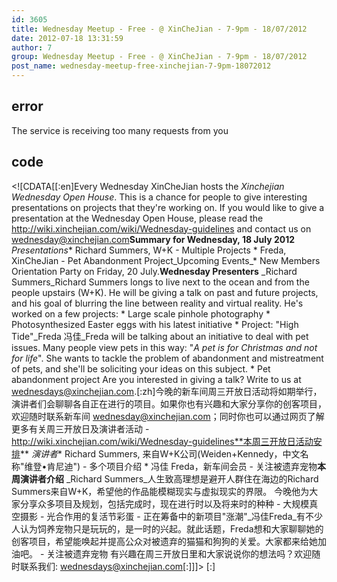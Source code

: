 ```yaml
---
id: 3605
title: Wednesday Meetup - Free - @ XinCheJian - 7-9pm - 18/07/2012
date: 2012-07-18 13:31:59
author: 7
group: Wednesday Meetup - Free - @ XinCheJian - 7-9pm - 18/07/2012
post_name: wednesday-meetup-free-xinchejian-7-9pm-18072012
---
```


## error
The service is receiving too many requests from you

## code
 <!\[CDATA\[\[:en\]Every Wednesday XinCheJian hosts the _Xinchejian Wednesday Open House_. This is a chance for people to give interesting presentations on projects that they're working on. If you would like to give a presentation at the Wednesday Open House, please read the http://wiki.xinchejian.com/wiki/Wednesday-guidelines and contact us on wednesday@xinchejian.com**Summary for Wednesday, 18 July 2012** _Presentations_\* Richard Summers, W+K - Multiple Projects \* Freda, XinCheJian - Pet Abandonment Project_Upcoming Events_\* New Members Orientation Party on Friday, 20 July.**Wednesday Presenters** _Richard Summers_Richard Summers longs to live next to the ocean and from the people upstairs (W+K). He will be giving a talk on past and future projects, and his goal of blurring the line between reality and virtual reality. He's worked on a few projects: \* Large scale pinhole photography \* Photosynthesized Easter eggs with his latest initiative \* Project: "High Tide"_Freda 冯佳_Freda will be talking about an initiative to deal with pet issues. Many people view pets in this way: "_A pet is for Christmas and not for life_". She wants to tackle the problem of abandonment and mistreatment of pets, and she'll be soliciting your ideas on this subject. \* Pet abandonment project Are you interested in giving a talk? Write to us at wednesdays@xinchejian.com.\[:zh\]今晚的新车间周三开放日活动将如期举行，演讲者们会聊聊各自正在进行的项目。如果你也有兴趣和大家分享你的创客项目，欢迎随时联系新车间 wednesday@xinchejian.com；同时你也可以通过网页了解更多有关周三开放日及演讲者活动 - http://wiki.xinchejian.com/wiki/Wednesday-guidelines**本周三开放日活动安排** _演讲者_\* Richard Summers, 来自W+K公司(Weiden+Kennedy，中文名称"维登•肯尼迪") - 多个项目介绍 \* 冯佳 Freda，新车间会员 - 关注被遗弃宠物**本周演讲者介绍** _Richard Summers_人生致高理想是避开人群住在海边的Richard Summers来自W+K，希望他的作品能模糊现实与虚拟现实的界限。 今晚他为大家分享众多项目及规划，包括完成时，现在进行时以及将来时的种种 - 大规模真空摄影 - 光合作用的复活节彩蛋 - 正在筹备中的新项目"涨潮"_冯佳Freda_有不少人认为饲养宠物只是玩玩的，是一时的兴起。就此话题，Freda想和大家聊聊她的创客项目，希望能唤起并提高公众对被遗弃的猫猫和狗狗的关爱。大家都来给她加油吧。 - 关注被遗弃宠物 有兴趣在周三开放日里和大家说说你的想法吗？欢迎随时联系我们: wednesdays@xinchejian.com\[:\]\]\]> \[:\]
